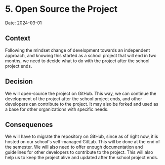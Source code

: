 # 5. Open Source the Project

Date: 2024-03-01

## Context

Following the mindset change of development towards an independent approach, and knowing this started as a school project that will end in two months, we need to decide what to do with the project after the school project ends.

## Decision

We will open-source the project on GitHub. This way, we can continue the development of the project after the school project ends, and other developers can contribute to the project. It may also be forked and used as a base for other organizations with specific needs.

## Consequences

We will have to migrate the repository on GitHub, since as of right now, it is hosted on our school's self-managed GitLab. This will be done at the end of the semester. We will also need to offer enough documentation and guidelines for other developers to contribute to the project. This will also help us to keep the project alive and updated after the school project ends.
